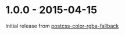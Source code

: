 # 1.0.0 - 2015-04-15

Initial release from [postcss-color-rgba-fallback](https://github.com/postcss/postcss-color-rgba-fallback)
